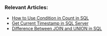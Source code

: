 ### Relevant Articles: 
- [How to Use Condition in Count in SQL](https://www.baeldung.com/sql/count-conditional-aggregation)
- [Get Current Timestamp in SQL Server](https://www.baeldung.com/sql/sql-server-current-timestamp)
- [Difference Between JOIN and UNION in SQL](https://www.baeldung.com/sql/join-vs-union)
